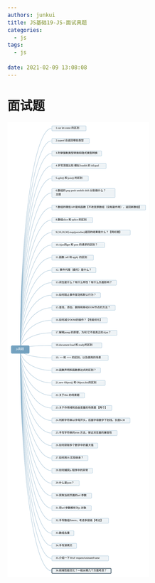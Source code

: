 ```yaml
---
authors: junkui
title: JS基础19-JS-面试真题
categories:
  - js
tags:
  - js

date: 2021-02-09 13:08:08
---
```


# 面试题

![js真题](./JS基础19-JS-面试真题/js真题.svg)
